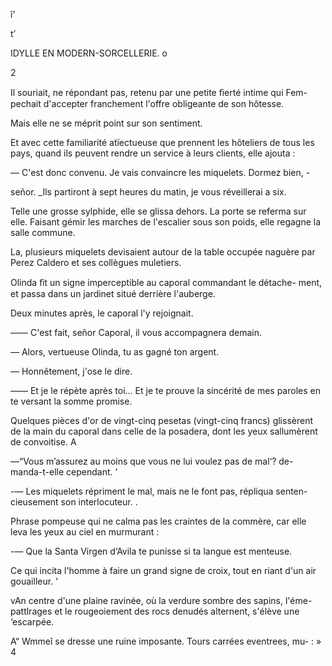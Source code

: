 î’

 

 

t’

IDYLLE EN MODERN-SORCELLERIE. o

2

Il souriait, ne répondant pas, retenu par une petite ﬁerté intime qui Fem-
pechait d'accepter franchement l'offre obligeante de son hôtesse.

Mais elle ne se méprit point sur son sentiment.

Et avec cette familiarité atïectueuse que prennent les hôteliers de
tous les pays, quand ils peuvent rendre un service à leurs clients, elle
ajouta :

— C'est donc convenu. Je vais convaincre les miquelets. Dormez bien, -

señor. _Ils partiront à sept heures du matin, je vous réveillerai a six.

Telle une grosse sylphide, elle se glissa dehors. La porte se referma sur
elle. Faisant gémir les marches de l'escalier sous son poids, elle regagne la
salle commune.

La, plusieurs miquelets devisaient autour de la table occupée naguère par
Perez Caldero et ses collègues muletiers.

Olinda ﬁt un signe imperceptible au caporal commandant le détache-
ment, et passa dans un jardinet situé derrière l'auberge.

Deux minutes après, le caporal l'y rejoignait.

—— C'est fait, señor Caporal, il vous accompagnera demain.

— Alors, vertueuse Olinda, tu as gagné ton argent.

— Honnêtement, j'ose le dire.

—— Et je le répète après toi... Et je te prouve la sincérité de mes paroles
en te versant la somme promise.

Quelques pièces d'or de vingt-cinq pesetas (vingt-cinq francs) glissèrent
de la main du caporal dans celle de la posadera, dont les yeux sallumèrent
de convoitise. A

—“Vous m’assurez au moins que vous ne lui voulez pas de mal‘? de-
manda-t-elle cependant. ’

-— Les miquelets répriment le mal, mais ne le font pas, répliqua senten-
cieusement son interlocuteur. .

Phrase pompeuse qui ne calma pas les craintes de la commère, car elle
leva les yeux au ciel en murmurant :

-— Que la Santa Virgen d‘Avila te punisse si ta langue est menteuse.

Ce qui incita l'homme à faire un grand signe de croix, tout en riant
d'un air gouailleur. '

vAn centre d'une plaine ravinée, où la verdure sombre des sapins, l'éme-
 pattlrages et le rougeoiement des rocs denudés alternent, s'élève
une  ‘escarpée.

A“ Wmmeî se dresse une ruine imposante. Tours carrées eventrees, mu-
:  » 4

 

